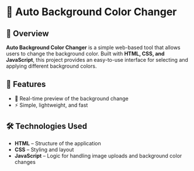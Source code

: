 # 🎨 Auto Background Color Changer  

## 📌 Overview  
**Auto Background Color Changer** is a simple web-based tool that allows users to change the background color. Built with **HTML, CSS, and JavaScript**, this project provides an easy-to-use interface for selecting and applying different background colors.  

## 🚀 Features  
- 🔄 Real-time preview of the background change  
- ⚡ Simple, lightweight, and fast  

## 🛠️ Technologies Used  
- **HTML** – Structure of the application  
- **CSS** – Styling and layout  
- **JavaScript** – Logic for handling image uploads and background color changes  


